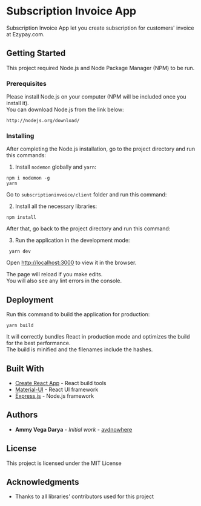 # Subscription Invoice App

Subscription Invoice App let you create subscription for customers' invoice at Ezypay.com.

## Getting Started

This project required Node.js and Node Package Manager (NPM) to be run.

### Prerequisites

Please install Node.js on your computer (NPM will be included once you install it).<br/>
You can download Node.js from the link below:

```
http://nodejs.org/download/
```

### Installing

After completing the Node.js installation, go to the project directory and run this commands:

1. Install `nodemon` globally and `yarn`:

```
npm i nodemon -g
yarn
```

Go to `subscriptioninvoice/client` folder and run this command:

2. Install all the necessary libraries:

```
npm install
```

After that, go back to the project directory and run this command:

3. Run the application in the development mode:

```
 yarn dev
```

Open [http://localhost:3000](http://localhost:3000) to view it in the browser.

The page will reload if you make edits.<br />
You will also see any lint errors in the console.

## Deployment

Run this command to build the application for production:

```
yarn build
```

It will correctly bundles React in production mode and optimizes the build for the best performance.<br />
The build is minified and the filenames include the hashes.

## Built With

* [Create React App](https://github.com/facebook/create-react-app) - React build tools
* [Material-UI](https://github.com/mui-org/material-ui) - React UI framework
* [Express.js](https://github.com/expressjs/express) - Node.js framework

## Authors

* **Ammy Vega Darya** - *Initial work* - [avdnowhere](https://github.com/avdnowhere)

## License

This project is licensed under the MIT License

## Acknowledgments

* Thanks to all libraries' contributors used for this project
